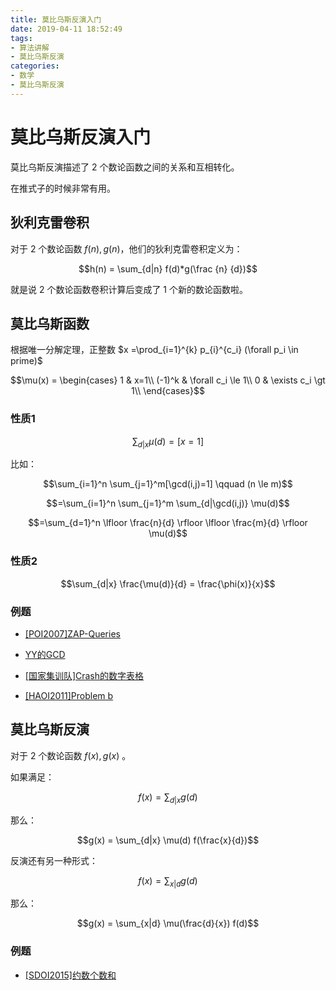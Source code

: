 ```yaml
---
title: 莫比乌斯反演入门
date: 2019-04-11 18:52:49
tags:
- 算法讲解
- 莫比乌斯反演
categories:
- 数学
- 莫比乌斯反演
---
```


# 莫比乌斯反演入门

莫比乌斯反演描述了 $2$ 个数论函数之间的关系和互相转化。

在推式子的时候非常有用。

<!-- more -->

## 狄利克雷卷积

对于 $2​$ 个数论函数 $f(n), g(n)​$ ，他们的狄利克雷卷积定义为：

$$h(n) = \sum_{d|n} f(d)*g(\frac {n} {d})$$

就是说 $2$ 个数论函数卷积计算后变成了 $1$ 个新的数论函数啦。

## 莫比乌斯函数

根据唯一分解定理，正整数 $x = ​\prod_{i=1}^{k} p_{i}^{c_i} (\forall p_i \in prime)$

$$\mu(x) = \begin{cases}
1 & x=1\\
(-1)^k & \forall c_i \le 1\\
0 & \exists c_i \gt 1\\
\end{cases}$$

### 性质1

$$\sum_{d|x} \mu(d) = [x=1]$$

比如：

$$\sum_{i=1}^n \sum_{j=1}^m[\gcd(i,j)=1] \qquad (n \le m)$$

$$=\sum_{i=1}^n \sum_{j=1}^m \sum_{d|\gcd(i,j)} \mu(d)$$

$$=\sum_{d=1}^n \lfloor \frac{n}{d} \rfloor \lfloor \frac{m}{d} \rfloor \mu(d)$$

### 性质2

$$\sum_{d|x} \frac{\mu(d)}{d} = \frac{\phi(x)}{x}$$

### 例题

- [[POI2007]ZAP-Queries](https://www.luogu.org/problemnew/show/P3455)

- [YY的GCD](https://www.luogu.org/problemnew/show/P2257)

- [[国家集训队]Crash的数字表格](https://www.luogu.org/problemnew/show/P1829)

- [[HAOI2011]Problem b](https://www.luogu.org/problemnew/show/P2522)

## 莫比乌斯反演

对于 $2$ 个数论函数 $f(x), g(x)$ 。

如果满足：

$$f(x) = \sum_{d|x} g(d)$$

那么：

$$g(x) = \sum_{d|x} \mu(d) f(\frac{x}{d})$$

反演还有另一种形式：

$$f(x) = \sum_{x|d} g(d)$$

那么：

$$g(x) = \sum_{x|d} \mu(\frac{d}{x}) f(d)$$

### 例题

- [[SDOI2015]约数个数和](https://www.luogu.org/problemnew/show/P3327)